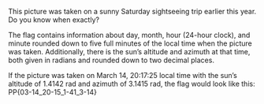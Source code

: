 This picture was taken on a sunny Saturday sightseeing trip earlier this year. Do you know when exactly?

The flag contains information about day, month, hour (24-hour clock), and minute rounded down to five full minutes of the local time when the picture was taken. Additionally, there is the sun’s altitude and azimuth at that time, both given in radians and rounded down to two decimal places.

If the picture was taken on March 14, 20:17:25 local time with the sun’s altitude of 1.4142 rad and azimuth of 3.1415 rad, the flag would look like this: PP{03-14_20-15_1-41_3-14}
